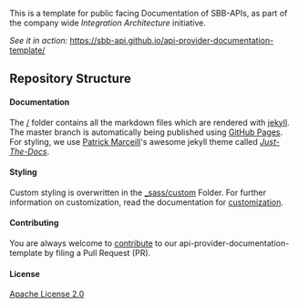 This is a template for public facing Documentation of SBB-APIs, as part of the company wide *Integration Architecture* initiative. 

*See it in action:* https://sbb-api.github.io/api-provider-documentation-template/

## Repository Structure

#### Documentation
The [/](/) folder contains all the markdown files which are rendered with [jekyll](https://jekyllrb.com). 
The master branch is automatically being published using [GitHub Pages](https://pages.github.com). 
For styling, we use [Patrick Marceill](https://github.com/pmarsceill)'s awesome jekyll theme called 
*[Just-The-Docs](https://github.com/pmarsceill/just-the-docs)*.

#### Styling
Custom styling is overwritten in the [_sass/custom](/_sass/custom) Folder. For further information on customization, 
read the documentation for [customization](https://pmarsceill.github.io/just-the-docs/docs/customization/).

#### Contributing
You are always welcome to [contribute](/CONTRIBUTING.md) to our api-provider-documentation-template by filing a Pull Request (PR).

#### License
[Apache License 2.0](/LICENSE)
